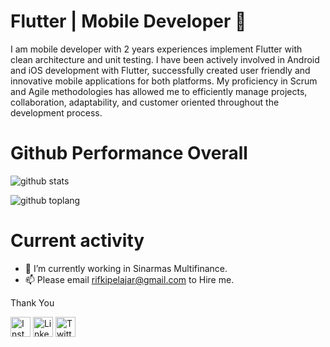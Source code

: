 # Flutter | Mobile Developer 👋

I am mobile developer with 2 years experiences implement Flutter with clean architecture and unit testing. I have been actively involved in Android and iOS development with Flutter, successfully created user friendly and innovative mobile applications for both platforms. My proficiency in Scrum and Agile methodologies has allowed me to efficiently manage projects, collaboration, adaptability, and customer oriented throughout the development process.


# Github Performance Overall

![github stats](https://github-readme-stats.vercel.app/api?username=RifkiCS29&show_icons=true&theme=radical)

![github toplang](https://github-readme-stats.vercel.app/api/top-langs/?username=RifkiCS29&layout=compact&theme=nightowl)

# Current activity

- 🌱 I’m currently working in Sinarmas Multifinance.
- 📫 Please email rifkipelajar@gmail.com to Hire me.

Thank You

<a href="https://www.instagram.com/rifki_cs29" target="_blank"><img src="https://img.shields.io/badge/Instagram-%23E4405F.svg?&style=flat-square&logo=instagram&logoColor=white" height="32px" alt="Instagram"></a>
<a href="https://www.linkedin.com/in/rifkics29/" target="_blank"><img src="https://img.shields.io/badge/linkedin-%230077B5.svg?&style=for-the-badge&logo=linkedin&logoColor=white" height="32px" alt="LinkedIn"></a>
<a href="https://twitter.com/Rifki_CS29" target="_blank"><img src="https://img.shields.io/badge/twitter-%231DA1F2.svg?&style=for-the-badge&logo=twitter&logoColor=white" height="32px" alt="Twitter"></a>
